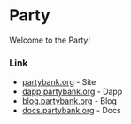 # Party

Welcome to the Party!

### Link

- [partybank.org](https://partylabs.org) - Site
- [dapp.partybank.org](https://app.partylabs.org) - Dapp
- [blog.partybank.org](https://blog.partylabs.org) - Blog
- [docs.partybank.org](https://docs.partylabs.org) - Docs
